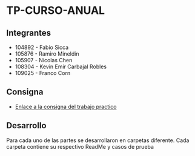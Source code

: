 # TP-CURSO-ANUAL

## Integrantes
* 104892 - Fabio Sicca
* 105876 - Ramiro Mineldin
* 105907 - Nicolas Chen
* 108304 - Kevin Emir Carbajal Robles
* 109025 - Franco Corn

## Consigna
* [Enlace a la consigna del trabajo practico](https://algoritmos-rw.github.io/tda_bg/tps/2024_anual/tp/)

## Desarrollo
Para cada uno de las partes se desarrollaron en carpetas diferente. Cada carpeta contiene su respectivo ReadMe y casos de prueba
